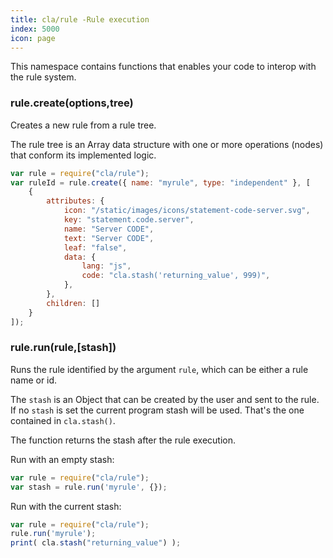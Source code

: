 ```yaml
---
title: cla/rule -Rule execution
index: 5000
icon: page
---
```


This namespace contains functions that enables your code to interop with the rule system.

### rule.create(options,tree)

Creates a new rule from a rule tree.

The rule tree is an Array data structure with one or more operations (nodes) that conform its implemented logic.

```javascript
var rule = require("cla/rule");
var ruleId = rule.create({ name: "myrule", type: "independent" }, [
    {
        attributes: {
            icon: "/static/images/icons/statement-code-server.svg",
            key: "statement.code.server",
            name: "Server CODE",
            text: "Server CODE",
            leaf: "false",
            data: {
                lang: "js",
                code: "cla.stash('returning_value', 999)",
            },
        },
        children: []
    }
]);
```

### rule.run(rule,[stash])

Runs the rule identified by the argument `rule`, which can be either a rule name or id.

The `stash` is an Object that can be created by the user and sent to the rule. If no `stash` is set the current program
stash will be used. That's the one contained in `cla.stash()`.

The function returns the stash after the rule execution.

Run with an empty stash:

```javascript
var rule = require("cla/rule");
var stash = rule.run('myrule', {});
```

Run with the current stash:

```javascript
var rule = require("cla/rule");
rule.run('myrule');
print( cla.stash("returning_value") );
```
